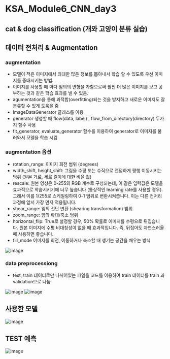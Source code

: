 # KSA_Module6_CNN_day3

## cat & dog classification (개와 고양이 분류 실습) 
## 데이터 전처리 & Augmentation
### augmentation

* 모델이 적은 이미지에서 최대한 많은 정보를 뽑아내서 학습 할 수 있도록 우선 이미지를 증대시키는 방법. 
* 이미지를 사용할 때 마다 임의의 변형을 가함으로써 훨씬 더 많은 이미지를 보고 공부하는 것과 같은 학습 효과를 낼 수 있음.
* agumentation을 통해 과적합(overfitting)되는 것을 방지하고 새로운 이미지도 잘 분류할 수 있게 도움을 줌 
* ImageDataGenerator 클래스를 이용 
* generator 생성할 때 flow(data, label) , flow_from_directory(directory) 두가지 함수 사용
* fit_generator, evaluate_generator 함수를 이용하여 generator로 이미지를 불러와서 모델을 학습 시킴 

### augmentation 옵션 
* rotation_range: 이미지 회전 범위 (degrees)
* width_shift, height_shift: 그림을 수평 또는 수직으로 랜덤하게 평행 이동시키는 범위 (원본 가로, 세로 길이에 대한 비율 값)
* rescale: 원본 영상은 0-255의 RGB 계수로 구성되는데, 이 같은 입력값은 모델을 효과적으로 학습시키기에 너무 높습니다 (통상적인 learning rate를 사용할 경우). 그래서 이를 1/255로 스케일링하여 0-1 범위로 변환시켜줍니다. 이는 다른 전처리 과정에 앞서 가장 먼저 적용됩니다.
* shear_range: 임의 전단 변환 (shearing transformation) 범위
* zoom_range: 임의 확대/축소 범위
* horizontal_flip: True로 설정할 경우, 50% 확률로 이미지를 수평으로 뒤집습니다. 원본 이미지에 수평 비대칭성이 없을 때 효과적입니다. 즉, 뒤집어도 자연스러울 때 사용하면 좋습니다.
* fill_mode 이미지를 회전, 이동하거나 축소할 때 생기는 공간을 채우는 방식

![image](https://user-images.githubusercontent.com/82528589/119216583-706c9580-bb0f-11eb-8680-b85fd41425ea.png)

### data preprocessiong
* test, train 데이터로만 나뉘어있는 파일을 코드를 이용하여 train 데이터를 train 과 validation으로 나눔 

![image](https://user-images.githubusercontent.com/82528589/119216774-9e060e80-bb10-11eb-9cb8-90a739825d42.png)
![image](https://user-images.githubusercontent.com/82528589/119216790-b70ebf80-bb10-11eb-90f6-9c41bfb6724e.png)

## 사용한 모델 
![image](https://user-images.githubusercontent.com/82528589/119217081-b9721900-bb12-11eb-9e1d-4fd380e385cb.png)

## TEST 예측 
![image](https://user-images.githubusercontent.com/82528589/119217061-a52e1c00-bb12-11eb-8477-fc5058a041bd.png)

